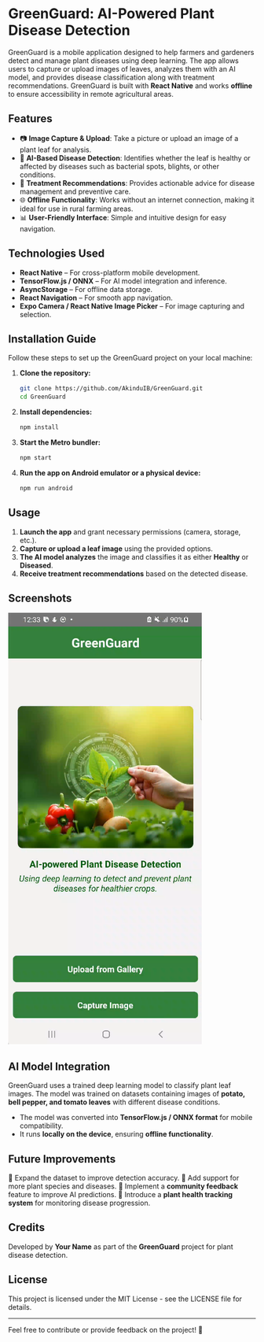 # GreenGuard: AI-Powered Plant Disease Detection

GreenGuard is a mobile application designed to help farmers and gardeners detect and manage plant diseases using deep learning. The app allows users to capture or upload images of leaves, analyzes them with an AI model, and provides disease classification along with treatment recommendations. GreenGuard is built with **React Native** and works **offline** to ensure accessibility in remote agricultural areas.

## Features
- 📷 **Image Capture & Upload**: Take a picture or upload an image of a plant leaf for analysis.
- 🤖 **AI-Based Disease Detection**: Identifies whether the leaf is healthy or affected by diseases such as bacterial spots, blights, or other conditions.
- 🏥 **Treatment Recommendations**: Provides actionable advice for disease management and preventive care.
- 🌐 **Offline Functionality**: Works without an internet connection, making it ideal for use in rural farming areas.
- 📊 **User-Friendly Interface**: Simple and intuitive design for easy navigation.

## Technologies Used
- **React Native** – For cross-platform mobile development.
- **TensorFlow.js / ONNX** – For AI model integration and inference.
- **AsyncStorage** – For offline data storage.
- **React Navigation** – For smooth app navigation.
- **Expo Camera / React Native Image Picker** – For image capturing and selection.

## Installation Guide
Follow these steps to set up the GreenGuard project on your local machine:

1. **Clone the repository:**
   ```sh
   git clone https://github.com/AkinduIB/GreenGuard.git
   cd GreenGuard
   ```
2. **Install dependencies:**
   ```sh
   npm install
   ```
3. **Start the Metro bundler:**
   ```sh
   npm start
   ```
4. **Run the app on Android emulator or a physical device:**
   ```sh
   npm run android
   ```

## Usage
1. **Launch the app** and grant necessary permissions (camera, storage, etc.).
2. **Capture or upload a leaf image** using the provided options.
3. **The AI model analyzes** the image and classifies it as either **Healthy** or **Diseased**.
4. **Receive treatment recommendations** based on the detected disease.

## Screenshots
![Home Screen](./10.png)


## AI Model Integration
GreenGuard uses a trained deep learning model to classify plant leaf images. The model was trained on datasets containing images of **potato, bell pepper, and tomato leaves** with different disease conditions.

- The model was converted into **TensorFlow.js / ONNX format** for mobile compatibility.
- It runs **locally on the device**, ensuring **offline functionality**.

## Future Improvements
🔹 Expand the dataset to improve detection accuracy.
🔹 Add support for more plant species and diseases.
🔹 Implement a **community feedback** feature to improve AI predictions.
🔹 Introduce a **plant health tracking system** for monitoring disease progression.

## Credits
Developed by **Your Name** as part of the **GreenGuard** project for plant disease detection.

## License
This project is licensed under the MIT License - see the LICENSE file for details.

---
Feel free to contribute or provide feedback on the project! 🚀

